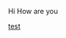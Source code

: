 Hi How are you


[test](https://www.wwf.org.uk/sites/default/files/styles/hero_m/public/2019-08/mountain_gorilla_Rwanda.jpg?h=5b211eae&itok=6TJbr2Ji)
